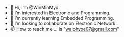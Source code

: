 - 👋 Hi, I’m @WinMinMyo
- 👀 I’m interested in Electronic and Programming.
- 🌱 I’m currently learning Embedded Programming.
- 💞️ I’m looking to collaborate on Electronic Network.
- 📫 How to reach me ... is "waiphyoe07@gmail.com"

<!---
WinMinMyo/WinMinMyo is a ✨ special ✨ repository because its `README.md` (this file) appears on your GitHub profile.
You can click the Preview link to take a look at your changes.
--->
